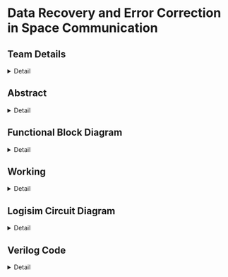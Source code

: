 # Data Recovery and Error Correction in Space Communication

<!-- First Section -->
## Team Details
<details>
  <summary>Detail</summary>

  > Semester: 3rd Sem B. Tech. CSE

  > Section: S1

  > Member-1: Akshat Bharara, Roll No: 231CS110, email: akshatbharara.231cs110@nitk.edu.in

  > Member-2: Dev Prajapati, Roll No: 231CS120, email: devprajapati.231cs120@nitk.edu.in

  > Member-3: Vatsal Jay Gandhi, Roll No: 231CS164, email: vatsaljaygandhi.231cs164@nitk.edu.in

</details>

<!-- Second Section -->
## Abstract
<details>
  <summary>Detail</summary>
  <h4>Motivation</h4>
  Space communications are vital in the transmission of data between Earth and spacecraft, covering satellites and space stations. Such systems operate in a highly unpredictable environment where atmospheric interference, cosmic radiation, and huge distances may cause data attenuation. For example, NASA’s Voyager 2 experienced temporary dataloss due to signal degradation in deep space. These examples demonstrate the vulnerability of space communication and call for error free method to securely transmit data and recover lost data significantly.

<h4>Problem Statement</h4>
Our project aims to develop a framework that ensures error recovery and data security in the real-time space communication. Encryption ensures that classified information such as military and governmental data remains confidential. Error recovery mechanisms enable accurate communication in critical applications related to space exploration, disaster management, etc. Our project implements a data recovery system based on Reed-Solomon error correction codes in order to regenerate and recover lost data.

<h4>Features</h4>
<ul>
<li>Encryption for secure data transmission.</li> 
<li>Lagrange interpolation for generating extra bits of information.</li>
<li>Recovery of lost data bits using Reed-Solomon Codes.</li>
<li>Clock-Based Data Integrity Checker to periodically assess data integrity and trigger error correction.</li>
<li>Comparator Logic to verify and decrypt if the recovered encrypted data matches the original stored data.</li>
</ul>

<h4>References</h4>
- https://www.cs.cmu.edu/~guyb/realworld/reedsolomon/reed_solomon_codes.html<br>
- https://ieeexplore.ieee.org/document/5194437<br>
  
</details>

## Functional Block Diagram
<details>
  <summary>Detail</summary>
  <img src = "https://github.com/user-attachments/assets/816f6b58-48ac-41a1-9db9-a3d11cd5a859" alt="S1-T1-Functional-Block-Diagram">

  
  
</details>

<!-- Third Section -->
## Working
<details>
  <summary>Detail</summary>

  > Explain the working of your model with the help of a functional table (compulsory) followed by the flowchart.
</details>

<!-- Fourth Section -->
## Logisim Circuit Diagram
<details>
  <summary>Detail</summary>

  > Update a neat logisim circuit diagram
</details>

<!-- Fifth Section -->
## Verilog Code
<details>
  <summary>Detail</summary>

    // S1-T1
    // Reed Solomon Codes

    module encypt_vigenere_cipher (
        input [3:0] key, // 4-bit key
        input [3:0] data_in0,
        input [3:0] data_in1,
        input [3:0] data_in2,
        input [3:0] data_in3,
        input [3:0] data_in4,
        input [3:0] data_in5,
        input [3:0] data_in6,
        input [3:0] data_in7,
        output reg [3:0] data_out0,
        output reg [3:0] data_out1,
        output reg [3:0] data_out2,
        output reg [3:0] data_out3,
        output reg [3:0] data_out4,
        output reg [3:0] data_out5,
        output reg [3:0] data_out6,
        output reg [3:0] data_out7
    );
    
    always @(*) begin
        data_out0 = (data_in0 + key) % 8; 
        data_out1 = (data_in1 + key) % 8;
        data_out2 = (data_in2 + key) % 8;
        data_out3 = (data_in3 + key) % 8;
        data_out4 = (data_in4 + key) % 8;
        data_out5 = (data_in5 + key) % 8;
        data_out6 = (data_in6 + key) % 8;
        data_out7 = (data_in7 + key) % 8;
    end
    
    endmodule
    
    
    module lagrange_interpolation(
        input [3:0] x_input, // Input x (0 to 15)
        input [15:0] y1,
        input [15:0] y2,
        input [15:0] y3,
        input [15:0] y4,
        input [15:0] y5,
        input [15:0] y6,
        input [15:0] y7,
        input [15:0] y8,
        output reg [15:0] y_output // Output y
    );
        // Fixed x-coordinates
        parameter [3:0] x1 = 4'd1, x2 = 4'd2, x3 = 4'd3, x4 = 4'd4;
        parameter [3:0] x5 = 4'd5, x6 = 4'd6, x7 = 4'd7, x8 = 4'd8;

    // Declare temporary variables for each term
    reg signed [63:0] numerator, denominator;
    real result1, result2, result3, result4, result5, result6, result7, result8;
    real final_result;
    
    // Scaling factor for fixed-point arithmetic
    integer scaling_factor = 100000;
    reg signed [63:0] scaled_result;
    real intermediate_result;
    always @(*) begin
        // Initialize output and sum
        y_output = 16'd0;
        final_result = 0.0;


        // Calculate numerator and denominator separately for each term
        numerator = ((x_input - x2) * (x_input - x3) * (x_input - x4) * (x_input - x5) * (x_input - x6) * (x_input - x7) * (x_input - x8));
        denominator = ((x1 - x2) * (x1 - x3) * (x1 - x4) * (x1 - x5) * (x1 - x6) * (x1 - x7) * (x1 - x8));
        if (denominator != 0) begin
            scaled_result = numerator * scaling_factor / denominator;
            //$display("Scaled result is : %d",scaled_result);
            result1 = scaled_result / 100000.0;
        end else begin
            result1 = 0.0;
        end
        //$display("Numerator for y1: %d", numerator);
        //$display("Denominator for y1: %d", denominator);
        //$display("Result 1: %f", result1 * y1);

        numerator = ((x_input - x1) * (x_input - x3) * (x_input - x4) * (x_input - x5) * (x_input - x6) * (x_input - x7) * (x_input - x8));
        denominator = ((x2 - x1) * (x2 - x3) * (x2 - x4) * (x2 - x5) * (x2 - x6) * (x2 - x7) * (x2 - x8));
        if (denominator != 0) begin
            scaled_result = numerator * scaling_factor / denominator;
            result2 = scaled_result / 100000.0;
        end else begin
            result2 = 0.0;
        end
        //$display("Numerator for y2: %d", numerator);
        //$display("Denominator for y2: %d", denominator);
        //$display("Result 2: %f", result2 * y2);

        numerator = ((x_input - x1) * (x_input - x2) * (x_input - x4) * (x_input - x5) * (x_input - x6) * (x_input - x7) * (x_input - x8));
        denominator = ((x3 - x1) * (x3 - x2) * (x3 - x4) * (x3 - x5) * (x3 - x6) * (x3 - x7) * (x3 - x8));
        if (denominator != 0) begin
            scaled_result = numerator * scaling_factor / denominator;
            result3 = scaled_result / 100000.0;
        end else begin
            result3 = 0.0;
        end
        //$display("Numerator for y3: %d", numerator);
        //$display("Denominator for y3: %d", denominator);
        //$display("Result 3: %f", result3 * y3);

        numerator = ((x_input - x1) * (x_input - x2) * (x_input - x3) * (x_input - x5) * (x_input - x6) * (x_input - x7) * (x_input - x8));
        denominator = ((x4 - x1) * (x4 - x2) * (x4 - x3) * (x4 - x5) * (x4 - x6) * (x4 - x7) * (x4 - x8));
        if (denominator != 0) begin
            scaled_result = numerator * scaling_factor / denominator;
            result4 = scaled_result / 100000.0;
        end else begin
            result4 = 0.0;
        end
        //$display("Numerator for y4: %d", numerator);
        //$display("Denominator for y4: %d", denominator);
        //$display("Result 4: %f", result4 * y4);

        numerator = ((x_input - x1) * (x_input - x2) * (x_input - x3) * (x_input - x4) * (x_input - x6) * (x_input - x7) * (x_input - x8));
        denominator = ((x5 - x1) * (x5 - x2) * (x5 - x3) * (x5 - x4) * (x5 - x6) * (x5 - x7) * (x5 - x8));
        if (denominator != 0) begin
            scaled_result = numerator * scaling_factor / denominator;
            result5 = scaled_result / 100000.0;
        end else begin
            result5 = 0.0;
        end
        //$display("Numerator for y5: %d", numerator);
        //$display("Denominator for y5: %d", denominator);
        //$display("Result 5: %f", result5 * y5);

        numerator = ((x_input - x1) * (x_input - x2) * (x_input - x3) * (x_input - x4) * (x_input - x5) * (x_input - x7) * (x_input - x8));
        denominator = ((x6 - x1) * (x6 - x2) * (x6 - x3) * (x6 - x4) * (x6 - x5) * (x6 - x7) * (x6 - x8));
        if (denominator != 0) begin
            scaled_result = numerator * scaling_factor / denominator;
            result6 = scaled_result / 100000.0;
        end else begin
            result6 = 0.0;
        end
        //$display("Numerator for y6: %d", numerator);
        //$display("Denominator for y6: %d", denominator);
        //$display("Result 6: %f", result6 * y6);

        numerator = ((x_input - x1) * (x_input - x2) * (x_input - x3) * (x_input - x4) * (x_input - x5) * (x_input - x6) * (x_input - x8));
        denominator = ((x7 - x1) * (x7 - x2) * (x7 - x3) * (x7 - x4) * (x7 - x5) * (x7 - x6) * (x7 - x8));
        if (denominator != 0) begin
            scaled_result = numerator * scaling_factor / denominator;
            result7 = scaled_result / 100000.0;
        end else begin
            result7 = 0.0;
        end
        //$display("Numerator for y7: %d", numerator);
        //$display("Denominator for y7: %d", denominator);
        //$display("Result 7: %f", result7 * y7);

        numerator = ((x_input - x1) * (x_input - x2) * (x_input - x3) * (x_input - x4) * (x_input - x5) * (x_input - x6) * (x_input - x7));
        denominator = ((x8 - x1) * (x8 - x2) * (x8 - x3) * (x8 - x4) * (x8 - x5) * (x8 - x6) * (x8 - x7));
        if (denominator != 0) begin
            scaled_result = numerator * scaling_factor / denominator;
            result8 = scaled_result / 100000.0;
        end else begin
            result8 = 0.0;
        end
        //$display("Numerator for y8: %d", numerator);
        //$display("Denominator for y8: %d", denominator);
        //$display("Result 8: %f", result8 * y8);

        // Sum all terms together
        final_result = result1 * y1 + result2 * y2 + result3 * y3 + result4 * y4 + result5 * y5 + result6 * y6 + result7 * y7 + result8 * y8;

        // Assign the lower bits of the sum to output
        y_output = final_result; // Ensure you take only the lower bits if needed
    end
    endmodule
    
    module data_transfer_with_counter (
        input clk,  // Global clock signal
        input [3:0] data_in0, data_in1, data_in2, data_in3, data_in4, data_in5, 
                    data_in6, data_in7, data_in8, data_in9, data_in10, data_in11, // 12 data inputs
        input [11:0] data_clocks, // Clock signal associated with each data input
        output reg [3:0] data_out0, data_out1, data_out2, data_out3, data_out4, data_out5,
                         data_out6, data_out7, data_out8, data_out9, data_out10, data_out11, // 12 outputs
        output reg [2:0] lost_count = 3'b000, // 3-bit counter for lost data
        output reg transfer_failed = 1'b0 // Output to indicate if data transfer failed
    );
    
    always @(posedge clk) begin
        // Reset lost count and transfer failed at the beginning of each clock cycle
        transfer_failed = 1'b0;

    // Data transfer and counter logic for each data input
    if (data_clocks[0] == 1'b1) data_out0 = data_in0;
    else lost_count = lost_count + 1'b1;

    if (data_clocks[1] == 1'b1) data_out1 = data_in1;
    else lost_count = lost_count + 1'b1;

    if (data_clocks[2] == 1'b1) data_out2 = data_in2;
    else lost_count = lost_count + 1'b1;

    if (data_clocks[3] == 1'b1) data_out3 = data_in3;
    else lost_count = lost_count + 1'b1;

    if (data_clocks[4] == 1'b1) data_out4 = data_in4;
    else lost_count = lost_count + 1'b1;

    if (data_clocks[5] == 1'b1) data_out5 = data_in5;
    else lost_count = lost_count + 1'b1;

    if (data_clocks[6] == 1'b1) data_out6 = data_in6;
    else lost_count = lost_count + 1'b1;

    if (data_clocks[7] == 1'b1) data_out7 = data_in7;
    else lost_count = lost_count + 1'b1;

    if (data_clocks[8] == 1'b1) data_out8 = data_in8;
    else lost_count = lost_count + 1'b1;

    if (data_clocks[9] == 1'b1) data_out9 = data_in9;
    else lost_count = lost_count + 1'b1;

    if (data_clocks[10] == 1'b1) data_out10 = data_in10;
    else lost_count = lost_count + 1'b1;

    if (data_clocks[11] == 1'b1) data_out11 = data_in11;
    else lost_count = lost_count + 1'b1;

    // Trigger transfer_failed if lost_count exceeds 4
    if (lost_count > 3'b100) transfer_failed = 1'b1;
    end
    
    endmodule
    
    
    module lagrange_interpolation2(
        input [3:0] x_input, // Input x (0 to 15)
        input [15:0] y1,
        input [15:0] y2,
        input [15:0] y3,
        input [15:0] y4,
        input [15:0] y5,
        input [15:0] y6,
        input [15:0] y7,
        input [15:0] y8,
        output reg [15:0] y_output // Output y
    );
        // Fixed x-coordinates
        parameter [3:0] x1 = 4'd1, x2 = 4'd2, x3 = 4'd3, x4 = 4'd4;
        parameter [3:0] x5 = 4'd9, x6 = 4'd10, x7 = 4'd11, x8 = 4'd12;

    // Declare temporary variables for each term
    reg signed [63:0] numerator, denominator;
    real result1, result2, result3, result4, result5, result6, result7, result8;
    real final_result;
    
    // Scaling factor for fixed-point arithmetic
    integer scaling_factor = 100000;
    reg signed [63:0] scaled_result;
    real intermediate_result;
    always @(*) begin
        // Initialize output and sum
        y_output = 16'd0;
        final_result = 0.0;


        // Calculate numerator and denominator separately for each term
        numerator = ((x_input - x2) * (x_input - x3) * (x_input - x4) * (x_input - x5) * (x_input - x6) * (x_input - x7) * (x_input - x8));
        denominator = ((x1 - x2) * (x1 - x3) * (x1 - x4) * (x1 - x5) * (x1 - x6) * (x1 - x7) * (x1 - x8));
        if (denominator != 0) begin
            scaled_result = numerator * scaling_factor / denominator;
            //$display("Scaled result is : %d",scaled_result);
            result1 = scaled_result / 100000.0;
        end else begin
            result1 = 0.0;
        end
        //$display("Numerator for y1: %d", numerator);
        //$display("Denominator for y1: %d", denominator);
        //$display("Result 1: %f", result1 * y1);

        numerator = ((x_input - x1) * (x_input - x3) * (x_input - x4) * (x_input - x5) * (x_input - x6) * (x_input - x7) * (x_input - x8));
        denominator = ((x2 - x1) * (x2 - x3) * (x2 - x4) * (x2 - x5) * (x2 - x6) * (x2 - x7) * (x2 - x8));
        if (denominator != 0) begin
            scaled_result = numerator * scaling_factor / denominator;
            result2 = scaled_result / 100000.0;
        end else begin
            result2 = 0.0;
        end
        //$display("Numerator for y2: %d", numerator);
        //$display("Denominator for y2: %d", denominator);
        //$display("Result 2: %f", result2 * y2);

        numerator = ((x_input - x1) * (x_input - x2) * (x_input - x4) * (x_input - x5) * (x_input - x6) * (x_input - x7) * (x_input - x8));
        denominator = ((x3 - x1) * (x3 - x2) * (x3 - x4) * (x3 - x5) * (x3 - x6) * (x3 - x7) * (x3 - x8));
        if (denominator != 0) begin
            scaled_result = numerator * scaling_factor / denominator;
            result3 = scaled_result / 100000.0;
        end else begin
            result3 = 0.0;
        end
        //$display("Numerator for y3: %d", numerator);
        //$display("Denominator for y3: %d", denominator);
        //$display("Result 3: %f", result3 * y3);

        numerator = ((x_input - x1) * (x_input - x2) * (x_input - x3) * (x_input - x5) * (x_input - x6) * (x_input - x7) * (x_input - x8));
        denominator = ((x4 - x1) * (x4 - x2) * (x4 - x3) * (x4 - x5) * (x4 - x6) * (x4 - x7) * (x4 - x8));
        if (denominator != 0) begin
            scaled_result = numerator * scaling_factor / denominator;
            result4 = scaled_result / 100000.0;
        end else begin
            result4 = 0.0;
        end
        //$display("Numerator for y4: %d", numerator);
        //$display("Denominator for y4: %d", denominator);
        //$display("Result 4: %f", result4 * y4);

        numerator = ((x_input - x1) * (x_input - x2) * (x_input - x3) * (x_input - x4) * (x_input - x6) * (x_input - x7) * (x_input - x8));
        denominator = ((x5 - x1) * (x5 - x2) * (x5 - x3) * (x5 - x4) * (x5 - x6) * (x5 - x7) * (x5 - x8));
        if (denominator != 0) begin
            scaled_result = numerator * scaling_factor / denominator;
            result5 = scaled_result / 100000.0;
        end else begin
            result5 = 0.0;
        end
        //$display("Numerator for y5: %d", numerator);
        //$display("Denominator for y5: %d", denominator);
        //$display("Result 5: %f", result5 * y5);

        numerator = ((x_input - x1) * (x_input - x2) * (x_input - x3) * (x_input - x4) * (x_input - x5) * (x_input - x7) * (x_input - x8));
        denominator = ((x6 - x1) * (x6 - x2) * (x6 - x3) * (x6 - x4) * (x6 - x5) * (x6 - x7) * (x6 - x8));
        if (denominator != 0) begin
            scaled_result = numerator * scaling_factor / denominator;
            result6 = scaled_result / 100000.0;
        end else begin
            result6 = 0.0;
        end
        //$display("Numerator for y6: %d", numerator);
        //$display("Denominator for y6: %d", denominator);
        //$display("Result 6: %f", result6 * y6);

        numerator = ((x_input - x1) * (x_input - x2) * (x_input - x3) * (x_input - x4) * (x_input - x5) * (x_input - x6) * (x_input - x8));
        denominator = ((x7 - x1) * (x7 - x2) * (x7 - x3) * (x7 - x4) * (x7 - x5) * (x7 - x6) * (x7 - x8));
        if (denominator != 0) begin
            scaled_result = numerator * scaling_factor / denominator;
            result7 = scaled_result / 100000.0;
        end else begin
            result7 = 0.0;
        end
        //$display("Numerator for y7: %d", numerator);
        //$display("Denominator for y7: %d", denominator);
        //$display("Result 7: %f", result7 * y7);

        numerator = ((x_input - x1) * (x_input - x2) * (x_input - x3) * (x_input - x4) * (x_input - x5) * (x_input - x6) * (x_input - x7));
        denominator = ((x8 - x1) * (x8 - x2) * (x8 - x3) * (x8 - x4) * (x8 - x5) * (x8 - x6) * (x8 - x7));
        if (denominator != 0) begin
            scaled_result = numerator * scaling_factor / denominator;
            result8 = scaled_result / 100000.0;
        end else begin
            result8 = 0.0;
        end
        //$display("Numerator for y8: %d", numerator);
        //$display("Denominator for y8: %d", denominator);
        //$display("Result 8: %f", result8 * y8);

        // Sum all terms together
        final_result = result1 * y1 + result2 * y2 + result3 * y3 + result4 * y4 + result5 * y5 + result6 * y6 + result7 * y7 + result8 * y8;

        // Assign the lower bits of the sum to output
        y_output = final_result; 
    end
    endmodule
    
    module decrypt_vigenere_cipher (
        input [3:0] key, // 4-bit key
        input [3:0] data_in0,
        input [3:0] data_in1,
        input [3:0] data_in2,
        input [3:0] data_in3,
        input [3:0] data_in4,
        input [3:0] data_in5,
        input [3:0] data_in6,
        input [3:0] data_in7,
        output reg [3:0] data_out0,
        output reg [3:0] data_out1,
        output reg [3:0] data_out2,
        output reg [3:0] data_out3,
        output reg [3:0] data_out4,
        output reg [3:0] data_out5,
        output reg [3:0] data_out6,
        output reg [3:0] data_out7
    );
    
    always @(*) begin
        // Decrypt each input by subtracting the key and applying modulo 8
        data_out0 = (data_in0 - key) % 8; 
        data_out1 = (data_in1 - key) % 8;
        data_out2 = (data_in2 - key) % 8;
        data_out3 = (data_in3 - key) % 8;
        data_out4 = (data_in4 - key) % 8;
        data_out5 = (data_in5 - key) % 8;
        data_out6 = (data_in6 - key) % 8;
        data_out7 = (data_in7 - key) % 8;
    end
    
    endmodule
    
    
    module comparator_4bit (
        input [3:0] A,  // First 4-bit number
        input [3:0] B,  // Second 4-bit number
        output equal    // Output 1 if A and B are equal, else 0
    );

    // Internal wires for checking equality of each bit
    wire eq0, eq1, eq2, eq3;  // Signals for each bit comparison

    // Compare each bit using XOR gates followed by NOT gates for equality check
    not (eq0, A[0] ^ B[0]); // eq0 = 1 if A[0] == B[0]
    not (eq1, A[1] ^ B[1]); // eq1 = 1 if A[1] == B[1]
    not (eq2, A[2] ^ B[2]); // eq2 = 1 if A[2] == B[2]
    not (eq3, A[3] ^ B[3]); // eq3 = 1 if A[3] == B[3]

    // Use AND gate to combine the equality signals
    wire and1, and2;

    and (and1, eq0, eq1);  // and1 = eq0 AND eq1
    and (and2, eq2, eq3);  // and2 = eq2 AND eq3

    and (equal, and1, and2); // equal = and1 AND and2

    endmodule
    
    module comparator_8x4 (
        input [3:0] A0, A1, A2, A3, A4, A5, A6, A7,  // First set of 8 4-bit numbers
        input [3:0] B0, B1, B2, B3, B4, B5, B6, B7,  // Second set of 8 4-bit numbers
        output equal // Output 1 if all corresponding pairs are equal, else 0
    );

    // Wires to hold results of individual comparisons
    wire eq0, eq1, eq2, eq3, eq4, eq5, eq6, eq7;

    // Instantiate 8 comparators
    comparator_4bit comp0 (.A(A0), .B(B0), .equal(eq0));
    comparator_4bit comp1 (.A(A1), .B(B1), .equal(eq1));
    comparator_4bit comp2 (.A(A2), .B(B2), .equal(eq2));
    comparator_4bit comp3 (.A(A3), .B(B3), .equal(eq3));
    comparator_4bit comp4 (.A(A4), .B(B4), .equal(eq4));
    comparator_4bit comp5 (.A(A5), .B(B5), .equal(eq5));
    comparator_4bit comp6 (.A(A6), .B(B6), .equal(eq6));
    comparator_4bit comp7 (.A(A7), .B(B7), .equal(eq7));

    // Combine the outputs of the 8 comparators using AND gates
    wire and1, and2;

    and (and1, eq0, eq1);  // and1 = eq0 AND eq1
    and (and2, eq2, eq3);  // and2 = eq2 AND eq3

    wire and3, and4;

    and (and3, eq4, eq5);  // and3 = eq4 AND eq5
    and (and4, eq6, eq7);  // and4 = eq6 AND eq7

    wire final_and1, final_and2;

    and (final_and1, and1, and2); // final_and1 = and1 AND and2
    and (final_and2, and3, and4); // final_and2 = and3 AND and4

    // Final AND gate to determine overall equality
    and (equal, final_and1, final_and2); // equal = final_and1 AND final_and2

    endmodule


---
### Test bench File

    // First testcase

    module testbench1;

    // Inputs for Vigenère cipher
    reg [3:0] key; // 4-bit key
    reg [3:0] data_in0, data_in1, data_in2, data_in3, data_in4, data_in5, data_in6, data_in7;
    wire [3:0] enc_data_out0, enc_data_out1, enc_data_out2, enc_data_out3;
    wire [3:0] enc_data_out4, enc_data_out5, enc_data_out6, enc_data_out7;


    // Inputs for Lagrange interpolation
    reg [15:0] test_y1, test_y2, test_y3, test_y4;
    reg [15:0] test_y5, test_y6, test_y7, test_y8;
    reg [3:0] test_x;
    wire [15:0] test_y;

    // Inputs for data transfer
    reg clk;
    reg[3:0] transfer1, transfer2, transfer3, transfer4,transfer5;
    reg[3:0] transfer6, transfer7, transfer8, transfer9, transfer10, transfer11, transfer12;
    reg[11:0] data_clocks;

    // Outputs for data transfer
    wire [3:0] data_out0, data_out1, data_out2, data_out3, data_out4, data_out5;
    wire [3:0] data_out6, data_out7, data_out8, data_out9, data_out10, data_out11; // 12 outputs
    wire [2:0] lost_count; // 3-bit lost data count
    wire transfer_failed; // Output for data transfer failure

    // Lagrange interpolation2
    reg [15:0] test_y1_2, test_y2_2, test_y3_2, test_y4_2;
    reg [15:0] test_y5_2, test_y6_2, test_y7_2, test_y8_2;
    reg [3:0] test_x_2;
    wire [15:0] test_y_2;

    // Decrypt Vignere cipher
    reg [3:0] decrypt_in0, decrypt_in1, decrypt_in2, decrypt_in3, decrypt_in4, decrypt_in5, decrypt_in6, decrypt_in7;
    wire [3:0] final0, final1, final2, final3, final4, final5, final6, final7;

    // Comparator 
    wire equal;

    // Instantiate the Vigenère cipher module
    encypt_vigenere_cipher vigenere (
        .key(key),
        .data_in0(data_in0),
        .data_in1(data_in1),
        .data_in2(data_in2),
        .data_in3(data_in3),
        .data_in4(data_in4),
        .data_in5(data_in5),
        .data_in6(data_in6),
        .data_in7(data_in7),
        .data_out0(enc_data_out0),
        .data_out1(enc_data_out1),
        .data_out2(enc_data_out2),
        .data_out3(enc_data_out3),
        .data_out4(enc_data_out4),
        .data_out5(enc_data_out5),
        .data_out6(enc_data_out6),
        .data_out7(enc_data_out7)
    );

    // Instantiate the Lagrange interpolation module
    lagrange_interpolation uut (
        .y1(test_y1),
        .y2(test_y2),
        .y3(test_y3),
        .y4(test_y4),
        .y5(test_y5),
        .y6(test_y6),
        .y7(test_y7),
        .y8(test_y8),
        .x_input(test_x),
        .y_output(test_y)
    );

    // Instantiate the data transfer module
    data_transfer_with_counter send (
        .clk(clk),
        .data_in0(transfer1), .data_in1(transfer2), .data_in2(transfer3), .data_in3(transfer4),
        .data_in4(transfer5), .data_in5(transfer6), .data_in6(transfer7), .data_in7(transfer8),
        .data_in8(transfer9), .data_in9(transfer10), .data_in10(transfer11), .data_in11(transfer12),
        .data_clocks(data_clocks), // Clock for each data input
        .data_out0(data_out0), .data_out1(data_out1), .data_out2(data_out2), .data_out3(data_out3),
        .data_out4(data_out4), .data_out5(data_out5), .data_out6(data_out6), .data_out7(data_out7),
        .data_out8(data_out8), .data_out9(data_out9), .data_out10(data_out10), .data_out11(data_out11),
        .lost_count(lost_count),
        .transfer_failed(transfer_failed)
    );

    // Instantiate the Lagrange interpolation module
    lagrange_interpolation2 receive (
        .y1(test_y1_2),
        .y2(test_y2_2),
        .y3(test_y3_2),
        .y4(test_y4_2),
        .y5(test_y5_2),
        .y6(test_y6_2),
        .y7(test_y7_2),
        .y8(test_y8_2),
        .x_input(test_x_2),
        .y_output(test_y_2)
    );

    // Instantiate the Vigenere cipher decryption module
    decrypt_vigenere_cipher decrypt (
        .key(key),
        .data_in0(decrypt_in0),
        .data_in1(decrypt_in1),
        .data_in2(decrypt_in2),
        .data_in3(decrypt_in3),
        .data_in4(decrypt_in4),
        .data_in5(decrypt_in5),
        .data_in6(decrypt_in6),
        .data_in7(decrypt_in7),
        .data_out0(final0),
        .data_out1(final1),
        .data_out2(final2),
        .data_out3(final3),
        .data_out4(final4),
        .data_out5(final5),
        .data_out6(final6),
        .data_out7(final7)
    );

    comparator_8x4 compare (
    .A0(data_in0), 
    .A1(data_in1), 
    .A2(data_in2), 
    .A3(data_in3), 
    .A4(data_in4), 
    .A5(data_in5), 
    .A6(data_in6), 
    .A7(data_in7),
    .B0(final0), 
    .B1(final1), 
    .B2(final2), 
    .B3(final3), 
    .B4(final4), 
    .B5(final5), 
    .B6(final6), 
    .B7(final7),
    .equal(equal)
    );

    // Global clock generation
    initial begin
        clk = 0;
        forever #5 clk = ~clk; // Toggle clock every 5 time units
    end

    // Initialize inputs and run the test
    initial begin
        key = 4'b0101; // Key for Vigenere cipher

        // Initialize data inputs
        data_in0 = 4'b0010; data_in1 = 4'b0010; data_in2 = 4'b0011; data_in3 = 4'b0011;
        data_in4 = 4'b0100; data_in5 = 4'b0100; data_in6 = 4'b0101; data_in7 = 4'b0101;

        $display("-------------------------------------------------------");
        $display("\t\t First Testcase");
        $display("-------------------------------------------------------");

        // display the inputs
        $display(" ");
        $display("Message to be sent: ");
        $display(" ");

        $display("Data 1: %b",data_in0);
        $display("Data 2: %b",data_in1);
        $display("Data 3: %b",data_in2);
        $display("Data 4: %b",data_in3);
        $display("Data 5: %b",data_in4);
        $display("Data 6: %b",data_in5);
        $display("Data 7: %b",data_in6);
        $display("Data 8: %b",data_in7);


        #10; 
        // display the encrypted data
        $display(" ");
        $display("Applying Vignere cipher encryption... ");
        $display(" ");
        $display("Encrypted messgae: ");
        $display(" ");

        $display("Encrypted Data 1: %b",enc_data_out0);
        $display("Encrypted Data 2: %b",enc_data_out1);
        $display("Encrypted Data 3: %b",enc_data_out2);
        $display("Encrypted Data 4: %b",enc_data_out3);
        $display("Encrypted Data 5: %b",enc_data_out4);
        $display("Encrypted Data 6: %b",enc_data_out5);
        $display("Encrypted Data 7: %b",enc_data_out6);
        $display("Encrypted Data 8: %b",enc_data_out7);

    end

    initial begin

        // Wait for some cycles to observe outputs
        #200;        

        test_y1 = {12'b0, enc_data_out0}; 
        test_y2 = {12'b0, enc_data_out1};
        test_y3 = {12'b0, enc_data_out2};
        test_y4 = {12'b0, enc_data_out3};
        test_y5 = {12'b0, enc_data_out4};
        test_y6 = {12'b0, enc_data_out5};
        test_y7 = {12'b0, enc_data_out6};
        test_y8 = {12'b0, enc_data_out7};

        $display(" ");
        $display("Lagrange interpolation applied");

        // // Monitor outputs for each input from 1 to 8
        // for (test_x = 4'd1; test_x <= 4'd11; test_x = test_x + 1) begin
        //     #10; // Wait for a short time to allow output to settle
        //     $monitor("At time %t: Input X=%d => Output Y=%d", $time, test_x, test_y);
        // end
        
    end

    initial begin
        // Initialize inputs and clocks

        #500
        transfer1 = {4'b0, test_y1}; 
        transfer2 = {4'b0, test_y2};  
        transfer3 = {4'b0, test_y3};  
        transfer4 = {4'b0, test_y4}; 
        transfer5 = {4'b0, enc_data_out4};  
        transfer6 = {4'b0, enc_data_out5};  
        transfer7 = {4'b0, enc_data_out6};  
        transfer8 = {4'b0, enc_data_out7}; 
        transfer9 = {4'b0, test_y5};  
        transfer10 = {4'b0, test_y6};  
        transfer11 = {4'b0, test_y7};  
        transfer12 = {4'b0, test_y8}; 

        // Clock signals for data inputs 
        data_clocks = 12'b111100001111; 

        // Wait for a few clock cycles and observe outputs
        #200;

        $display(" ");
        $display("Data sent by the Transmitter");
        $display(" ");
        #50;
        $display("Data Received by the Receiver: ");
        $display(" ");

        $display("Received message: ");
        $display(" ");

        $display("Data 1: %b",data_out0);
        $display("Data 2: %b",data_out1);
        $display("Data 3: %b",data_out2);
        $display("Data 4: %b",data_out3);
        $display("Data 5: %b",data_out4);
        $display("Data 6: %b",data_out5);
        $display("Data 7: %b",data_out6);
        $display("Data 8: %b",data_out7);

        $display(" ");
        $display("Lost count: %d", lost_count);
        $display("Transfer failed: %b",transfer_failed);

        if(transfer_failed == 1'b1) begin
            $display("According to Reed Solomon codes, cannot recover the data since more than 50 percent of the data is lost");
            $display(" ");
            $finish;
        end

        #100;
        
    end    

    initial begin
        #1000;        

        test_y1_2 = {12'b0, data_out0}; 
        test_y2_2 = {12'b0, data_out1};
        test_y3_2 = {12'b0, data_out2};
        test_y4_2 = {12'b0, data_out3};
        test_y5_2 = {12'b0, data_out8};
        test_y6_2 = {12'b0, data_out9};
        test_y7_2 = {12'b0, data_out10};
        test_y8_2 = {12'b0, data_out11};

        $display(" ");
        $display("Applying lagrange interpolation to recover lost data...");
        $display(" ");

        // // Monitor outputs for each input from 1 to 8
        // for (test_x = 4'd1; test_x <= 4'd11; test_x = test_x + 1) begin
        //     #10; // Wait for a short time to allow output to settle
        //     $monitor("At time %t: Input X=%d => Output Y=%d", $time, test_x, test_y);
        // end
        
    end

    initial begin

        #1500;

        decrypt_in0 = {4'b0, test_y1_2}; 
        decrypt_in1 = {4'b0, test_y2_2}; 
        decrypt_in2 = {4'b0, test_y3_2}; 
        decrypt_in3 = {4'b0, test_y4_2}; 
        decrypt_in4 = {4'b0, test_y5_2}; 
        decrypt_in5 = {4'b0, test_y6_2}; 
        decrypt_in6 = {4'b0, test_y7_2}; 
        decrypt_in7 = {4'b0, test_y8_2}; 

        #100; 

        
        $display(" ");
        $display("Lost data recovered! ");
        $display(" ");
        $display("Recovered data: ");
        $display(" ");

        $display("Data 1: %b",decrypt_in0);
        $display("Data 2: %b",decrypt_in1);
        $display("Data 3: %b",decrypt_in2);
        $display("Data 4: %b",decrypt_in3);
        $display("Data 5: %b",decrypt_in4);
        $display("Data 6: %b",decrypt_in5);
        $display("Data 7: %b",decrypt_in6);
        $display("Data 8: %b",decrypt_in7);

        #100;

        $display(" ");
        $display("Decrypting received message...");
        $display(" ");

        $display("Final decrypted message: ");
        $display(" ");

        $display("Data 1: %b",final0);
        $display("Data 2: %b",final1);
        $display("Data 3: %b",final2);
        $display("Data 4: %b",final3);
        $display("Data 5: %b",final4);
        $display("Data 6: %b",final5);
        $display("Data 7: %b",final6);
        $display("Data 8: %b",final7);

    end

    initial begin
        #2500;
        $display(" ");
        $display("Does the received output match the message sent? : %b", equal); 
        $display(" ");
    
    end
    
    // Finish simulation
    initial begin 
        #5000;
        $finish;
    end
    
    endmodule
    
    
    // Second testcase
    
    module testbench2;
    
    // Inputs for Vigenère cipher
    reg [3:0] key; // 4-bit key
    reg [3:0] data_in0, data_in1, data_in2, data_in3, data_in4, data_in5, data_in6, data_in7;
    wire [3:0] enc_data_out0, enc_data_out1, enc_data_out2, enc_data_out3;
    wire [3:0] enc_data_out4, enc_data_out5, enc_data_out6, enc_data_out7;


    // Inputs for Lagrange interpolation
    reg [15:0] test_y1, test_y2, test_y3, test_y4;
    reg [15:0] test_y5, test_y6, test_y7, test_y8;
    reg [3:0] test_x;
    wire [15:0] test_y;

    // Inputs for data transfer
    reg clk;
    reg[3:0] transfer1, transfer2, transfer3, transfer4,transfer5;
    reg[3:0] transfer6, transfer7, transfer8, transfer9, transfer10, transfer11, transfer12;
    reg[11:0] data_clocks;

    // Outputs for data transfer
    wire [3:0] data_out0, data_out1, data_out2, data_out3, data_out4, data_out5;
    wire [3:0] data_out6, data_out7, data_out8, data_out9, data_out10, data_out11; // 12 outputs
    wire [2:0] lost_count; // 3-bit lost data count
    wire transfer_failed; // Output for data transfer failure

    // Lagrange interpolation2
    reg [15:0] test_y1_2, test_y2_2, test_y3_2, test_y4_2;
    reg [15:0] test_y5_2, test_y6_2, test_y7_2, test_y8_2;
    reg [3:0] test_x_2;
    wire [15:0] test_y_2;

    // Decrypt Vignere cipher
    reg [3:0] decrypt_in0, decrypt_in1, decrypt_in2, decrypt_in3, decrypt_in4, decrypt_in5, decrypt_in6, decrypt_in7;
    wire [3:0] final0, final1, final2, final3, final4, final5, final6, final7;

    // comparator 
    wire equal;

    // Instantiate the Vigenère cipher module
    encypt_vigenere_cipher vigenere (
        .key(key),
        .data_in0(data_in0),
        .data_in1(data_in1),
        .data_in2(data_in2),
        .data_in3(data_in3),
        .data_in4(data_in4),
        .data_in5(data_in5),
        .data_in6(data_in6),
        .data_in7(data_in7),
        .data_out0(enc_data_out0),
        .data_out1(enc_data_out1),
        .data_out2(enc_data_out2),
        .data_out3(enc_data_out3),
        .data_out4(enc_data_out4),
        .data_out5(enc_data_out5),
        .data_out6(enc_data_out6),
        .data_out7(enc_data_out7)
    );

    // Instantiate the Lagrange interpolation module
    lagrange_interpolation uut (
        .y1(test_y1),
        .y2(test_y2),
        .y3(test_y3),
        .y4(test_y4),
        .y5(test_y5),
        .y6(test_y6),
        .y7(test_y7),
        .y8(test_y8),
        .x_input(test_x),
        .y_output(test_y)
    );

    // Instantiate the data transfer module
    data_transfer_with_counter send (
        .clk(clk),
        .data_in0(transfer1), .data_in1(transfer2), .data_in2(transfer3), .data_in3(transfer4),
        .data_in4(transfer5), .data_in5(transfer6), .data_in6(transfer7), .data_in7(transfer8),
        .data_in8(transfer9), .data_in9(transfer10), .data_in10(transfer11), .data_in11(transfer12),
        .data_clocks(data_clocks), 
        .data_out0(data_out0), .data_out1(data_out1), .data_out2(data_out2), .data_out3(data_out3),
        .data_out4(data_out4), .data_out5(data_out5), .data_out6(data_out6), .data_out7(data_out7),
        .data_out8(data_out8), .data_out9(data_out9), .data_out10(data_out10), .data_out11(data_out11),
        .lost_count(lost_count),
        .transfer_failed(transfer_failed)
    );

    // Instantiate the Lagrange interpolation module
    lagrange_interpolation2 receive (
        .y1(test_y1_2),
        .y2(test_y2_2),
        .y3(test_y3_2),
        .y4(test_y4_2),
        .y5(test_y5_2),
        .y6(test_y6_2),
        .y7(test_y7_2),
        .y8(test_y8_2),
        .x_input(test_x_2),
        .y_output(test_y_2)
    );

    // Instantiate the Vigenère cipher decryption module
    decrypt_vigenere_cipher decrypt (
        .key(key),
        .data_in0(decrypt_in0),
        .data_in1(decrypt_in1),
        .data_in2(decrypt_in2),
        .data_in3(decrypt_in3),
        .data_in4(decrypt_in4),
        .data_in5(decrypt_in5),
        .data_in6(decrypt_in6),
        .data_in7(decrypt_in7),
        .data_out0(final0),
        .data_out1(final1),
        .data_out2(final2),
        .data_out3(final3),
        .data_out4(final4),
        .data_out5(final5),
        .data_out6(final6),
        .data_out7(final7)
    );

    comparator_8x4 compare (
    .A0(data_in0), 
    .A1(data_in1), 
    .A2(data_in2), 
    .A3(data_in3), 
    .A4(data_in4), 
    .A5(data_in5), 
    .A6(data_in6), 
    .A7(data_in7),
    .B0(final0), 
    .B1(final1), 
    .B2(final2), 
    .B3(final3), 
    .B4(final4), 
    .B5(final5), 
    .B6(final6), 
    .B7(final7),
    .equal(equal)
    );

    // Global clock generation
    initial begin
        clk = 0;
        forever #5 clk = ~clk; // Toggle clock every 5 time units
    end

    // Initialize inputs and run the test
    initial begin
        #3000;
        key = 4'b0110; // Key for Vigenere cipher

        // Initialize data inputs
        data_in0 = 4'b0010; data_in1 = 4'b0010; data_in2 = 4'b0011; data_in3 = 4'b0011;
        data_in4 = 4'b0100; data_in5 = 4'b0100; data_in6 = 4'b0101; data_in7 = 4'b0101;

        $display(" ");
        $display("-------------------------------------------------------");
        $display("\t\t Second Testcase");
        $display("-------------------------------------------------------");

        // display the inputs
        $display(" ");
        $display("Message to be sent: ");
        $display(" ");

        $display("Data 1: %b",data_in0);
        $display("Data 2: %b",data_in1);
        $display("Data 3: %b",data_in2);
        $display("Data 4: %b",data_in3);
        $display("Data 5: %b",data_in4);
        $display("Data 6: %b",data_in5);
        $display("Data 7: %b",data_in6);
        $display("Data 8: %b",data_in7);


        #10; 
        // display the encrypted data
        $display(" ");
        $display("Applying Vignere cipher encryption... ");
        $display(" ");
        $display("Encrypted messgae: ");
        $display(" ");

        $display("Encrypted Data 1: %b",enc_data_out0);
        $display("Encrypted Data 2: %b",enc_data_out1);
        $display("Encrypted Data 3: %b",enc_data_out2);
        $display("Encrypted Data 4: %b",enc_data_out3);
        $display("Encrypted Data 5: %b",enc_data_out4);
        $display("Encrypted Data 6: %b",enc_data_out5);
        $display("Encrypted Data 7: %b",enc_data_out6);
        $display("Encrypted Data 8: %b",enc_data_out7);

    end

    initial begin

        // Wait for some cycles to observe outputs
        #3500;        

        test_y1 = {12'b0, enc_data_out0}; 
        test_y2 = {12'b0, enc_data_out1};
        test_y3 = {12'b0, enc_data_out2};
        test_y4 = {12'b0, enc_data_out3};
        test_y5 = {12'b0, enc_data_out4};
        test_y6 = {12'b0, enc_data_out5};
        test_y7 = {12'b0, enc_data_out6};
        test_y8 = {12'b0, enc_data_out7};

        $display(" ");
        $display("Lagrange interpolation applied");

        // // Monitor outputs for each input from 1 to 8
        // for (test_x = 4'd1; test_x <= 4'd11; test_x = test_x + 1) begin
        //     #10; // Wait for a short time to allow output to settle
        //     $monitor("At time %t: Input X=%d => Output Y=%d", $time, test_x, test_y);
        // end
        
    end

    initial begin

        // Initialize inputs and clocks

        #4000;
        transfer1 = {4'b0, test_y1}; 
        transfer2 = {4'b0, test_y2};  
        transfer3 = {4'b0, test_y3};  
        transfer4 = {4'b0, test_y4}; 
        transfer5 = {4'b0, enc_data_out4};  
        transfer6 = {4'b0, enc_data_out5};  
        transfer7 = {4'b0, enc_data_out6};  
        transfer8 = {4'b0, enc_data_out7}; 
        transfer9 = {4'b0, test_y5};  
        transfer10 = {4'b0, test_y6};  
        transfer11 = {4'b0, test_y7};  
        transfer12 = {4'b0, test_y8}; 

        // Clock signals for data inputs 
        data_clocks = 12'b111100001101; 

        // Wait for a few clock cycles and observe outputs
        #200;

        $display(" ");
        $display("Data sent.");
        $display(" ");
        #50;
        $display("Data Received: ");
        $display(" ");

        $display("Received message: ");
        $display(" ");

        $display("Data 1: %b",data_out0);
        $display("Data 2: %b",data_out1);
        $display("Data 3: %b",data_out2);
        $display("Data 4: %b",data_out3);
        $display("Data 5: %b",data_out4);
        $display("Data 6: %b",data_out5);
        $display("Data 7: %b",data_out6);
        $display("Data 8: %b",data_out7);

        $display(" ");
        $display("Lost count: %d", lost_count);
        $display("Transfer failed: %b",transfer_failed);

        if(transfer_failed == 1'b1) begin
            $display("According to Reed Solomon codes, cannot recover the data since more than 50 percent of the data is lost");
            $display(" ");
            $finish;
        end

        #100;
        
    end    

    initial begin
        #4500;        

        test_y1_2 = {12'b0, data_out0}; 
        test_y2_2 = {12'b0, data_out1};
        test_y3_2 = {12'b0, data_out2};
        test_y4_2 = {12'b0, data_out3};
        test_y5_2 = {12'b0, data_out8};
        test_y6_2 = {12'b0, data_out9};
        test_y7_2 = {12'b0, data_out10};
        test_y8_2 = {12'b0, data_out11};

        $display(" ");
        $display("Applying lagrange interpolation to recover lost data...");
        $display(" ");

        // // Monitor outputs for each input from 1 to 8
        // for (test_x = 4'd1; test_x <= 4'd11; test_x = test_x + 1) begin
        //     #10; // Wait for a short time to allow output to settle
        //     $monitor("At time %t: Input X=%d => Output Y=%d", $time, test_x, test_y);
        // end
        
    end

    initial begin

        #5000;

        decrypt_in0 = {4'b0, test_y1_2}; 
        decrypt_in1 = {4'b0, test_y2_2}; 
        decrypt_in2 = {4'b0, test_y3_2}; 
        decrypt_in3 = {4'b0, test_y4_2}; 
        decrypt_in4 = {4'b0, test_y5_2}; 
        decrypt_in5 = {4'b0, test_y6_2}; 
        decrypt_in6 = {4'b0, test_y7_2}; 
        decrypt_in7 = {4'b0, test_y8_2}; 

        #100; 

        
        $display(" ");
        $display("Lost data recovered! ");
        $display(" ");
        $display("Recovered data: ");
        $display(" ");

        $display("Data 1: %b",decrypt_in0);
        $display("Data 2: %b",decrypt_in1);
        $display("Data 3: %b",decrypt_in2);
        $display("Data 4: %b",decrypt_in3);
        $display("Data 5: %b",decrypt_in4);
        $display("Data 6: %b",decrypt_in5);
        $display("Data 7: %b",decrypt_in6);
        $display("Data 8: %b",decrypt_in7);

        #100;

        $display(" ");
        $display("Decrypting received message...");
        $display(" ");

        $display("Final decrypted message: ");
        $display(" ");

        $display("Data 1: %b",final0);
        $display("Data 2: %b",final1);
        $display("Data 3: %b",final2);
        $display("Data 4: %b",final3);
        $display("Data 5: %b",final4);
        $display("Data 6: %b",final5);
        $display("Data 7: %b",final6);
        $display("Data 8: %b",final7);

    end

    initial begin
        #5500;
        $display(" ");
        $display("Does the received output match the message sent? : %b", equal); 
        $display(" ");
    
    end
    
    // Finish simulation
    initial begin 
        #6000;
        $finish;
    end
    
    endmodule

</details>


